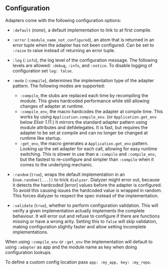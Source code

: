 ## Configuration

Adapters come with the following configuration options:

- `:default` (_none_),
  a default implementation to link to at first compile.
- `:error` (`:module_name_not_configured`),
  an atom that is returned in an error tuple when the adapter has not been configured.
  Can be set to `:raise` to raise instead of returning an error tuple.
- `:log` (`:info`),
  the log level of the configuration message.
  The following levels are allowed: `:debug`, `:info`, and `:notice`.
  To disable logging of configuration set `log: false`.
- `:mode` (`:compile`),
  determines the implementation type of the adapter pattern.
  The following modes are supported:

  - `:compile`, the stubs are replaced each time by recompiling the module.
    This gives hardcoded performance
    while still allowing changes of adapter at runtime.
  - `:compile_env`, the macro hardcodes the adapter at compile time.
    This works by using `Application.compile_env`.
    (or `Application.get_env` below _Elixir 1.11_.)
    It mirrors the standard adapter pattern using module attributes
    and defdelegates.
    It is fast, but requires the adapter to be set at compile
    and can no longer be changed at runtime like startup.
  - `:get_env`, the macro generates a `Application.get_env` pattern.
    Looking up the set adapter for each call, allowing for easy runtime switching.
    This is slower in use than a `:compile` and `:compile_env`,
    but the fastest to re-configure
    and simpler than `:compile` when it comes to the underlying mechanic.

- `:random` (`true`),
  wraps the default implementation in an `Enum.random([...])` to trick `dialyzer`.
  Dialyzer might error out, because it detects the hardcoded [error] values
  before the adapter is configured.
  To avoid this causing issues the hardcoded value is wrapped in random.
  This forces dialyzer to respect the spec instead of the implementation.
- `:validate` (`true`),
  whether to perform configuration validation.
  This will verify a given implementation actually implements the complete behaviour.
  It will error out and refuse to configure if there are functions missing
  or have a wrong arity.
  Setting this to `false` will skip validation, making configuration slightly faster
  and allow setting incomplete implementations.

When using `:compile_env` or `:get_env` the implementation will default to using
`:adapter` as app and the module name as key when doing configuration lookups.

To define a custom config location pass `app: :my_app, key: :my_repo`.

